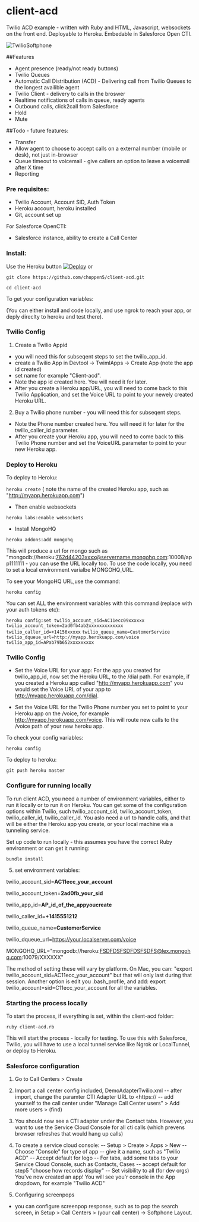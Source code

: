 client-acd
==========

Twilio ACD example - written with Ruby and HTML, Javascript,  websockets on the front end.  Deployable to Heroku. Embedable in Salesforce Open CTI.

![TwilioSoftphone](http://uploadir.com/u/vepiqfxq)

##Features
- Agent presence (ready/not ready buttons)
- Twilio Queues
- Automatic Call Distribution (ACD) - Delivering call from Twilio Queues to the longest availible agent
- Twilio Client - delivery to calls in the broswer
- Realtime notifications of calls in queue, ready agents
- Outbound calls, click2call from Salesforce
- Hold
- Mute

##Todo - future features:
- Transfer
- Allow agent to choose to accept calls on a external number (mobile or desk), not just in-browser
- Queue timeout to voicemail - give callers an option to leave a voicemail after X time
- Reporting  

### Pre requisites:
- Twilio Account, Account SID, Auth Token
- Heroku account, heroku installed
- Git, account set up

For Salesforce OpenCTI:
- Salesforce instance, ability to create a Call Center 




### Install:

Use the Heroku button 
[![Deploy](https://www.herokucdn.com/deploy/button.png)](https://heroku.com/deploy)
or

`git clone https://github.com/choppen5/client-acd.git`

`cd client-acd `


To get your configuration variables:

(You can either install and code locally, and use ngrok to reach your app, or deply direclty to heroku and test there).

### Twilio Config
1. Create a Twilio Appid 
 - you will need this for subseqent steps to set the twilio_app_id.
 - create a Twilio App in Devtool -> TwimlApps -> Create App (note the app id created)
 - set name for example "Client-acd".    
 - Note the app id created here. You will need it for later.  
 - After you create a Heroku app/URL, you will need to come back to this Twilio Application, and set the Voice URL to point to your newely created Heroku URL. 

2. Buy a Twilio phone number - you will need this for subseqent steps.
 - Note the Phone number created here. You will need it for later for the twilio_caller_id parameter.  
 - After you create your Heroku app, you will need to come back to this Twilio Phone number and set the VoiceURL parameter to point to your new Heroku app.


### Deploy to Heroku ####
To deploy to Heroku:

`heroku create` 
( note the name of the created Heroku app, such as "http://myapp.herokuapp.com")
- Then enable websockets

`heroku labs:enable websockets`
- Install MongoHQ

`heroku addons:add mongohq`

This will produce a url for mongo such as "mongodb://heroku:762d44203xxxx@servername.mongohq.com:10008/app1111111 - you can use the URL locally too.  To use the code locally, you need to set a local environment varialbe MONGOHQ_URL.

To see your MongoHQ URL,use the command: 

`heroku config`

You can set ALL the environment variables with this command 
(replace with your auth tokens etc):

`heroku config:set twilio_account_sid=AC11ecc09xxxxxx`   
`twilio_account_token=2ad0fb4ab2xxxxxxxxxxxxx` 
`twilio_caller_id=+14156xxxxx` 
`twilio_queue_name=CustomerService` 
`twilio_dqueue_url=http://myapp.herokuapp.com/voice`
`twilio_app_id=APab79b652xxxxxxxxx` 


### Twilio Config
- Set the Voice URL for your app: For the app you created for twilio_app_id, now set the Heroku URL, to the /dial path. For example, if you created a Heroku app called  "http://myapp.herokuapp.com" you would set the Voice URL of your app to  http://myapp.herokuapp.com/dial.  

- Set the Voice URL for the Twilio Phone number you set to point to your Heroku app on the /voice, for example http://myapp.herokuapp.com/voice. This will route new calls to the /voice path of your new heroku app.


To check your config variables:

`heroku config` 

To deploy to heroku:

`git push heroku master`


### Configure for running locally ####


To run client ACD, you need a number of environment variables, either to run it locally or to run it on Heroku. You can get some of the configuration options within Twilio, such twilio_account_sid, twilio_account_token, twilio_caller_id, twilio_caller_id. You aslo need a url to handle calls, and that will be either the Heroku app you create, or your local machine via a tunneling service.

Set up code to run locally - this assumes you have the correct Ruby environment or can get it running:

`bundle install` 

5. set environment variables:


twilio_account_sid=**AC11ecc_your_account**

twilio_account_token=**2ad0fb_your_sid**

twilio_app_id=**AP_id_of_the_appyoucreate**

twilio_caller_id=**+1415551212** 

twilio_queue_name=**CustomerService**

twilio_dqueue_url=https://your.localserver.com/voice 

MONGOHQ_URL="mongodb://heroku:FSDFDSFSDFDSFSDFS@lex.mongohq.com:10079/XXXXXX"


The method of setting these will vary by platform.  On Mac, you can: "export twilio_account_sid=AC11ecc_your_account" but that will only last during that session. Another option is edit you .bash_profile, and add:  export twilio_account=sid=C11ecc_your_account for all the variables.

### Starting the process locally

To start the process, if everything is set, within the client-acd folder:

`ruby client-acd.rb` 

This will start the process - locally for testing. To use this with Salesforce, Twilio, you will have to use a local tunnel service like Ngrok or LocalTunnel, or deploy to Heroku.



### Salesforce configuration
1. Go to Call Centers >  Create
2. Import a call center config included, DemoAdapterTwilio.xml
-- after import, change the paramter CTI Adapter URL to <https://<insert yourherokuappurl>
-- add yourself to the call center under "Manage Call Center users" > Add more users > (find)
3. You should now see a CTI adapter under the Contact tabs.  However, you want to use the Service Cloud Console for all cti calls (which prevens browser refreshes that would hang up calls)
4. To create a service cloud console:
-- Setup > Create > Apps > New
-- Choose "Console" for type of app
-- give it a name, such as "Twilio ACD"
-- Accept default for logo 
-- For tabs, add some tabs to your Service Cloud Console, such as Contacts, Cases
-- accept default for step5 "choose how records display"
-- Set visibility to all (for dev orgs)
You've now created an app!  You will see you'r console in the App dropdown, for example "Twilio ACD"

5.  Configuring screenpops
- you can configure screenpop response, such as to pop the search screen, in Setup > Call Centers >  (your call center) -> Softphone Layout.  






